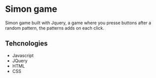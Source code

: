 # Simon game

Simon game built with Jquery, a game where you presse buttons after a random pattern, the patterns adds on each click.

## Tehcnologies
* Javascript
* JQuery
* HTML
* CSS
